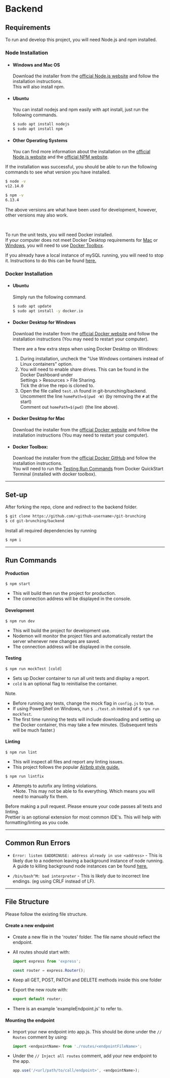# Backend

## Requirements

To run and develop this project, you will need Node.js and npm installed.

### Node Installation

- #### Windows and Mac OS

  Download the installer from the [official Node.js website](https://nodejs.org/) and follow the installation instructions.  
  This will also install npm.

- #### Ubuntu

  You can install nodejs and npm easily with apt install, just run the following commands.

  ```bash
  $ sudo apt install nodejs
  $ sudo apt install npm
  ```

- #### Other Operating Systems

  You can find more information about the installation on the [official Node.js website](https://nodejs.org/) and the [official NPM website](https://npmjs.org/).

If the installation was successful, you should be able to run the following commands to see what version you have installed.

```bash
$ node -v
v12.14.0

$ npm -v
6.13.4
```

The above versions are what have been used for development, however, other versions may also work.

<br/>

To run the unit tests, you will need Docker installed.  
If your computer does not meet Docker Desktop requirements for [Mac](https://docs.docker.com/docker-for-mac/install/#system-requirements) or [Windows](https://docs.docker.com/docker-for-windows/install/#system-requirements), you will need to use [Docker Toolbox](#docker-toolbox).

If you already have a local instance of mySQL running, you will need to stop it. Instructions to do this can be found [here.](https://tableplus.com/blog/2018/10/how-to-start-stop-restart-mysql-server.html)

### Docker Installation

- #### Ubuntu

  Simply run the following command.

  ```bash
  $ sudo apt update
  $ sudo apt install -y docker.io
  ```

- #### Docker Desktop for Windows

  Download the installer from the [official Docker website](https://hub.docker.com/editions/community/docker-ce-desktop-windows/) and follow the installation instructions (You may need to restart your computer).

  There are a few extra steps when using Docker Desktop on Windows:

  1. During installation, uncheck the "Use Windows containers instead of Linux containers" option.
  2. You will need to enable share drives. This can be found in the Docker Dashboard under  
     Settings > Resources > File Sharing.  
      Tick the drive the repo is cloned to.
  3. Open the file called `test.sh` found in git-brunching/backend.  
     Uncomment the line `homePath=$(pwd -W)` (by removing the `#` at the start)  
     Comment out `homePath=$(pwd)` (the line above).

- #### Docker Desktop for Mac

  Download the installer from the [official Docker website](https://hub.docker.com/editions/community/docker-ce-desktop-mac/) and follow the installation instructions (You may need to restart your computer).

- #### Docker Toolbox:

  Download the installer from the [official Docker GitHub](https://github.com/docker/toolbox/releases) and follow the installation instructions.  
  You will need to run the [Testing Run Commands](#testing) from Docker QuickStart Terminal (installed with docker toolbox).

---

## Set-up

After forking the repo, clone and redirect to the backend folder.

```bash
$ git clone https://github.com/<github-username>/git-brunching
$ cd git-brunching/backend
```

Install all required dependencies by running

```bash
$ npm i
```

---

## Run Commands

#### Production

`$ npm start`

- This will build then run the project for production.
- The connection address will be displayed in the console.

#### Development

`$ npm run dev`

- This will build the project for development use.
- Nodemon will monitor the project files and automatically restart the server whenever new changes are saved.
- The connection address will be displayed in the console.

#### Testing

`$ npm run mockTest [cold]`

- Sets up Docker container to run all unit tests and display a report.
- `cold` is an optional flag to reinitialise the container.

Note.

- Before running any tests, change the mock flag in `config.js` to true.
- If using PowerShell on Windows, run `$ ./test.sh` instead of `$ npm run mockTest`.
- The first time running the tests will include downloading and setting up the Docker container, this may take a few minutes. (Subsequent tests will be much faster.)

#### Linting

`$ npm run lint`

- This will inspect all files and report any linting issues.
- This project follows the popular [Airbnb style guide.](https://github.com/airbnb/javascript)

`$ npm run lintfix`

- Attempts to autofix any linting violations.  
  \*Note. This may not be able to fix everything. Which means you will need to manually fix them.

Before making a pull request. Please ensure your code passes all tests and linting.  
Prettier is an optional extension for most common IDE's. This will help with formatting/linting as you code.

---

## Common Run Errors

- `Error: listen EADDRINUSE: address already in use <address>` - This is likely due to a nodemon leaving a background instance of node running.  
   A guide to killing background node instances can be found [here.](https://stackoverflow.com/a/14790921/10377254)

- `/bin/bash^M: bad interpreter` - This is likely due to incorrect line endings. (eg using CRLF instead of LF).

---

## File Structure

Please follow the existing file structure.

#### Create a new endpoint

- Create a new file in the 'routes' folder. The file name should reflect the endpoint.
- All routes should start with:

  ```javascript
  import express from 'express';

  const router = express.Router();
  ```

- Keep all GET, POST, PATCH and DELETE methods inside this one folder
- Export the new route with:
  ```javascript
  export default router;
  ```
- There is an example 'exampleEndpoint.js' to refer to.

#### Mounting the endpoint

- Import your new endpoint into app.js. This should be done under the `// Routes` comment by using:
  ```javascript
  import <endpointName> from './routes/<endpointFileName>';
  ```
- Under the `// Inject all routes` comment, add your new endpoint to the app.
  ```javascript
  app.use('/<url/path/to/call/endpoint>', <endpointName>);
  ```
